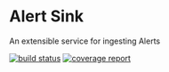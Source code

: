 Alert Sink
===

An extensible service for ingesting Alerts

[![build status](https://gitorious.ctc.com/gitlab/big/alert-sink/badges/master/build.svg)](https://gitorious.ctc.com/gitlab/big/alert-sink/commits/master)
[![coverage report](https://gitorious.ctc.com/gitlab/big/alert-sink/badges/master/coverage.svg)](https://gitorious.ctc.com/gitlab/big/alert-sink/commits/master)

